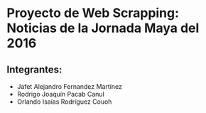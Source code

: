 # Proyecto de Web Scrapping: Noticias de la Jornada Maya del 2016

## Integrantes:

- Jafet Alejandro Fernandez Martínez
- Rodrigo Joaquín Pacab Canul
- Orlando Isaías Rodríguez Couoh
